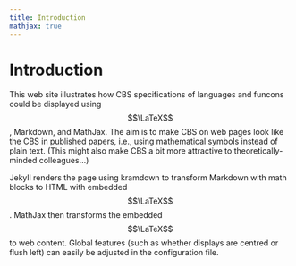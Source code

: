 ```yaml
---
title: Introduction
mathjax: true
---
```


# Introduction

This web site illustrates how CBS specifications of languages and funcons could be displayed using $$\LaTeX$$, Markdown, and MathJax.
The aim is to make CBS on web pages look like the CBS in published papers, i.e., using mathematical symbols instead of plain text.
(This might also make CBS a bit more attractive to theoretically-minded colleagues...)

Jekyll renders the page using kramdown to transform Markdown with math blocks to HTML with embedded $$\LaTeX$$.
MathJax then transforms the embedded $$\LaTeX$$ to web content.
Global features (such as whether displays are centred or flush left) can easily be adjusted in the configuration file.
